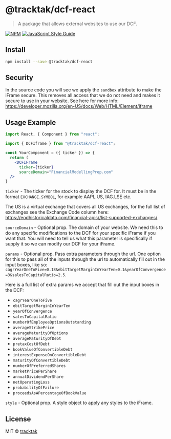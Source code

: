 # @tracktak/dcf-react

> A package that allows external websites to use our DCF.

[![NPM](https://img.shields.io/npm/v/@tracktak/dcf-react.svg)](https://www.npmjs.com/package/@tracktak/dcf-react) [![JavaScript Style Guide](https://img.shields.io/badge/code_style-standard-brightgreen.svg)](https://standardjs.com)

## Install

```bash
npm install --save @tracktak/dcf-react
```

## Security

In the source code you will see we apply the `sandbox` attribute to make the iFrame secure. This removes all access that we do not need and makes it secure to use in your website. See here for more info: https://developer.mozilla.org/en-US/docs/Web/HTML/Element/iframe

## Usage Example

```jsx
import React, { Component } from "react";

import { DCFIframe } from "@tracktak/dcf-react";

const YourComponent = ({ ticker }) => {
  return (
    <DCFIFrame
      ticker={ticker}
      sourceDomain="FinancialModellingPrep.com"
  />
}
```

`ticker` - The ticker for the stock to display the DCF for. It must be in the format `EXCHANGE.SYMBOL`, for example AAPL.US, IAG.LSE etc.

The US is a virtual exchange that covers all US exchanges, for the full list of exchanges see the Exchange Code column here: https://eodhistoricaldata.com/financial-apis//list-supported-exchanges/

`sourceDomain` - Optional prop. The domain of your website. We need this to do any specific modifications to the DCF for your specific iFrame if you want that. You will need to tell us what this parameter is specifically if supply it so we can modify our DCF for your iFrame.

`params` - Optional prop. Pass extra parameters through the url. One option for this to pass all of the inputs through the url to automatically fill out in the input boxes, like so: `cagrYearOneToFive=0.18&ebitTargetMarginInYearTen=0.1&yearOfConvergence=3&salesToCapitalRatio=2.5`.

Here is a full list of extra params we accept that fill out the input boxes in the DCF:

- `cagrYearOneToFive`
- `ebitTargetMarginInYearTen`
- `yearOfConvergence`
- `salesToCapitalRatio`
- `numberOfEmployeeOptionsOutstanding`
- `averageStrikePrice`
- `averageMaturityOfOptions`
- `averageMaturityOfDebt`
- `pretaxCostOfDebt`
- `bookValueOfConvertibleDebt`
- `interestExpenseOnConvertibleDebt`
- `maturityOfConvertibleDebt`
- `numberOfPreferredShares`
- `marketPricePerShare`
- `annualDividendPerShare`
- `netOperatingLoss`
- `probabilityOfFailure`
- `proceedsAsAPercentageOfBookValue`

`style` - Optional prop. A style object to apply any styles to the iFrame.

## License

MIT © [tracktak](https://github.com/tracktak)
